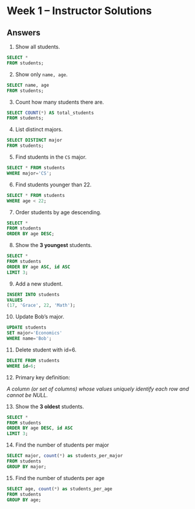 # Week 1 – Instructor Solutions

## Answers

1) Show all students.  

```sql
SELECT * 
FROM students;
```

2) Show only `name, age`.  

```sql
SELECT name, age 
FROM students;
```

3) Count how many students there are. 
 
```sql
SELECT COUNT(*) AS total_students 
FROM students;
```


4) List distinct majors. 
 
```sql
SELECT DISTINCT major 
FROM students;
```


5) Find students in the `CS` major.  

```sql
SELECT * FROM students 
WHERE major='CS';
```


6) Find students younger than 22.  

```sql
SELECT * FROM students 
WHERE age < 22;
```


7) Order students by age descending.  

```sql
SELECT * 
FROM students 
ORDER BY age DESC;
```

8) Show the **3 youngest** students.  

```sql
SELECT * 
FROM students 
ORDER BY age ASC, id ASC 
LIMIT 3;
```

9) Add a new student. 
 
```sql
INSERT INTO students 
VALUES 
(17, 'Grace', 22, 'Math');
```

10) Update Bob’s major.  

```sql
UPDATE students 
SET major='Economics' 
WHERE name='Bob';
```

11) Delete student with id=6. 
 
```sql
DELETE FROM students 
WHERE id=6;
```

12) Primary key definition:  

*A column (or set of columns) whose values uniquely identify each row and cannot be NULL.*

13) Show the **3 oldest** students.  

```sql
SELECT * 
FROM students 
ORDER BY age DESC, id ASC 
LIMIT 3;
```

14) Find the number of students per major

```sql
SELECT major, count(*) as students_per_major 
FROM students 
GROUP BY major;
```

15) Find the number of students per age

```sql
SELECT age, count(*) as students_per_age
FROM students 
GROUP BY age;
```